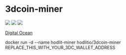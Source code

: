 # 3dcoin-miner

[![](https://images.microbadger.com/badges/version/hodlitio/3dcoin-miner.svg)](https://microbadger.com/images/hodlitio/3dcoin-miner "Get your own version badge on microbadger.com")
[![](https://images.microbadger.com/badges/image/hodlitio/3dcoin-miner.svg)](https://microbadger.com/images/hodlitio/3dcoin-miner "Get your own image badge on microbadger.com")
[![](https://images.microbadger.com/badges/commit/hodlitio/3dcoin-miner.svg)](https://microbadger.com/images/hodlitio/3dcoin-miner "Get your own commit badge on microbadger.com")

[Digital Ocean](https://www.digitalocean.com/?refcode=fc06220e24cc)

docker run -d --name hodlit-miner hodlitio/3dcoin-miner REPLACE_THIS_WITH_YOUR_3DC_WALLET_ADDRESS
